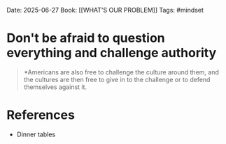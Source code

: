 Date: 2025-06-27
Book: [[WHAT'S OUR PROBLEM]]
Tags: #mindset 
# Don't be afraid to question everything and challenge authority

>*Americans are also free to challenge the culture around them, and the cultures are then free to give in to the challenge or to defend themselves against it.

# References
- Dinner tables